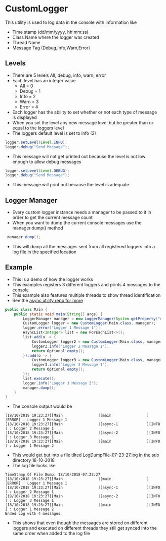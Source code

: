 # CustomLogger
This utility is used to log data in the console with information like
* Time stamp (dd/mm/yyyy, hh:mm:ss)
* Class Name where the logger was created
* Thread Name
* Message Tag (Debug,Info,Warn,Error)

## Levels
* There are 5 levels All, debug, info, warn, error
* Each level has an integer value
    * All = 0
    * Debug = 1
    * Info = 2
    * Warn = 3
    * Error = 4
* Each logger has the ability to set whether or not each type of message is displayed
* When you set the level any new message level but be greater than or equal to the loggers level
* The loggers default level is set to info (2)
```java
logger.setLevel(Level.INFO);
logger.debug("Send Message");
```
* This message will not get printed out because the level is not low enough to allow debug messages
```java
logger.setLevel(Level.DEBUG);
logger.debug("Send Message");
```
* This message will print out because the level is adequate
## Logger Manager
* Every custom logger instance needs a manager to be passed to it in order to get the current message count
* When you want to dump the current console messages use the manager.dump() method
```java
 manager.dump();
```
* This will dump all the messages sent from all registered loggers into a log file in the specified location

## Example
* This is a demo of how the logger works
* This examples registers 3 different loggers and prints 4 messages to the console
* This example also features multiple threads to show thread identification
* See the [async utility repo for more](https://github.com/ideaeclipse/AsyncUtility)
```java
public class Main {
    public static void main(String[] args) {
        LoggerManager manager = new LoggerManager(System.getProperty("user.dir") + "/logs/");
        CustomLogger logger = new CustomLogger(Main.class, manager);
        logger.error("Logger 1 Message 1");
        AsyncList<Integer> list = new ForEachList<>();
        list.add(o -> {
            CustomLogger logger2 = new CustomLogger(Main.class, manager);
            logger2.info("Logger 2 Message 1");
            return Optional.empty();
        }).add(o -> {
            CustomLogger logger3 = new CustomLogger(Main.class, manager);
            logger3.info("Logger 3 Message 1");
            return Optional.empty();
        });
        list.execute();
        logger.info("Logger 1 Message 2");
        manager.dump();
    }
}
```
* The console output would be 
```text
[18/10/2018 19:23:27][Main                ][main                ][ERROR] : Logger 1 Message 1
[18/10/2018 19:23:27][Main                ][async-1             ][INFO ] : Logger 2 Message 1
[18/10/2018 19:23:27][Main                ][async-2             ][INFO ] : Logger 3 Message 1
[18/10/2018 19:23:27][Main                ][main                ][INFO ] : Logger 1 Message 2
```
* This would get but into a file tilted LogDumpFile-07-23-27.log in the sub directory 18-10-2018
* The log file looks like
```text
TimeStamp Of File Dump: 18/10/2018-07:23:27
[18/10/2018 19:23:27][Main                ][main                ][ERROR] : Logger 1 Message 1
[18/10/2018 19:23:27][Main                ][async-1             ][INFO ] : Logger 2 Message 1
[18/10/2018 19:23:27][Main                ][async-2             ][INFO ] : Logger 3 Message 1
[18/10/2018 19:23:27][Main                ][main                ][INFO ] : Logger 1 Message 2
Ended Log with 4 messages
```
* This shows that even though the messages are stored on different loggers and executed on different threads they still get synced into the same order when added to the log file
